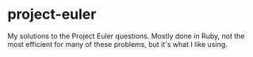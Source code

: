 # project-euler
My solutions to the Project Euler questions. Mostly done in Ruby, not the most efficient for many of these problems, but it's what I like using.
